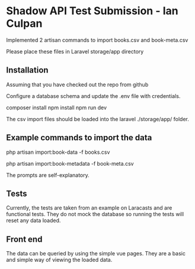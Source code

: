 
# Shadow API Test Submission - Ian Culpan

Implemented 2 artisan commands to import books.csv and book-meta.csv

Please place these files in Laravel storage/app directory

## Installation

Assuming that you have checked out the repo from github

Configure a database schema and update the .env file with credentials.

composer install
npm install
npm run dev

The csv import files should be loaded into the laravel ./storage/app/ folder.

## Example commands to import the data

php artisan import:book-data -f books.csv

php artisan import:book-metadata -f book-meta.csv

The prompts are self-explanatory.

## Tests

Currently, the tests are taken from an example on Laracasts and are functional tests.
They do not mock the database so running the tests will reset any data loaded.

## Front end

The data can be queried by using the simple vue pages.
They are a basic and simple way of viewing the loaded data.

